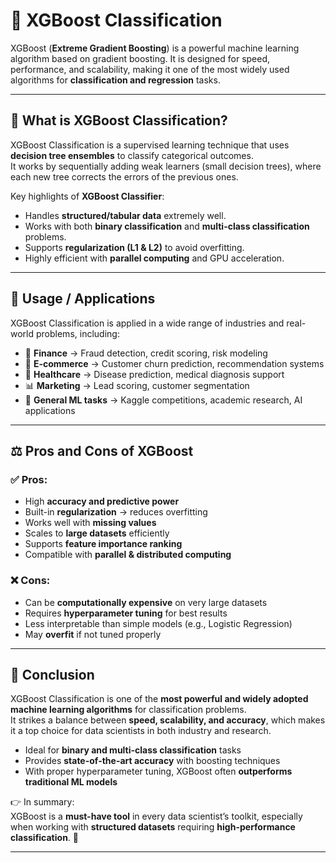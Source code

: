 # 🚀 XGBoost Classification

XGBoost (**Extreme Gradient Boosting**) is a powerful machine learning algorithm based on gradient boosting. It is designed for speed, performance, and scalability, making it one of the most widely used algorithms for **classification and regression** tasks.  

---

## 📘 What is XGBoost Classification?

XGBoost Classification is a supervised learning technique that uses **decision tree ensembles** to classify categorical outcomes.  
It works by sequentially adding weak learners (small decision trees), where each new tree corrects the errors of the previous ones.  

Key highlights of **XGBoost Classifier**:
- Handles **structured/tabular data** extremely well.  
- Works with both **binary classification** and **multi-class classification** problems.  
- Supports **regularization (L1 & L2)** to avoid overfitting.  
- Highly efficient with **parallel computing** and GPU acceleration.  

---

## 📂 Usage / Applications

XGBoost Classification is applied in a wide range of industries and real-world problems, including:

- 🏦 **Finance** → Fraud detection, credit scoring, risk modeling  
- 🛒 **E-commerce** → Customer churn prediction, recommendation systems  
- 🏥 **Healthcare** → Disease prediction, medical diagnosis support  
- 📊 **Marketing** → Lead scoring, customer segmentation  
- 🤖 **General ML tasks** → Kaggle competitions, academic research, AI applications  

---

## ⚖️ Pros and Cons of XGBoost

### ✅ Pros:
- High **accuracy and predictive power**  
- Built-in **regularization** → reduces overfitting  
- Works well with **missing values**  
- Scales to **large datasets** efficiently  
- Supports **feature importance ranking**  
- Compatible with **parallel & distributed computing**  

### ❌ Cons:
- Can be **computationally expensive** on very large datasets  
- Requires **hyperparameter tuning** for best results  
- Less interpretable than simple models (e.g., Logistic Regression)  
- May **overfit** if not tuned properly  

---

## 📝 Conclusion

XGBoost Classification is one of the **most powerful and widely adopted machine learning algorithms** for classification problems.  
It strikes a balance between **speed, scalability, and accuracy**, which makes it a top choice for data scientists in both industry and research.  

- Ideal for **binary and multi-class classification** tasks  
- Provides **state-of-the-art accuracy** with boosting techniques  
- With proper hyperparameter tuning, XGBoost often **outperforms traditional ML models**  

👉 In summary:  
XGBoost is a **must-have tool** in every data scientist’s toolkit, especially when working with **structured datasets** requiring **high-performance classification**. 🚀  

---
